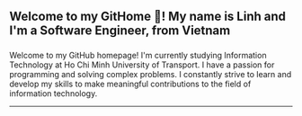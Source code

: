 
<h2 align="left">Welcome to my GitHome 👋! My name is Linh and I'm a Software Engineer, from Vietnam</h2>

###

<p align="left">Welcome to my GitHub homepage! I'm currently studying Information Technology at Ho Chi Minh University of Transport. I have a passion for programming and solving complex problems. I constantly strive to learn and develop my skills to make meaningful contributions to the field of information technology.</p>
<hr/>
